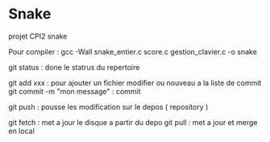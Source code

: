 # Snake
projet CPI2 snake

Pour compiler :
gcc -Wall snake_entier.c score.c gestion_clavier.c -o snake

git status : done le statrus du repertoire

git add xxx : pour ajouter un fichier modifier ou nouveau a la liste de commit
git commit -m "mon message" : commit

git push : pousse les modification sur le depos ( repository )

git fetch : met a jour le disque a partir du depo
git pull : met a jour et merge en local


